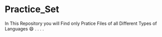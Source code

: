 # Practice_Set
In This Repository you will Find only Pratice Files of all Different Types of Languages 😄 . . . . 
